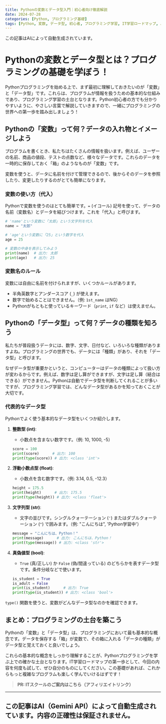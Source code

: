 ```yaml
---
title: Pythonの変数とデータ型入門｜初心者向け徹底解説
date: 2024-07-28
categories: [Python, プログラミング基礎]
tags: [Python, 変数, データ型, 初心者, プログラミング学習, IT学習ロードマップ, AI, Gemini, 自動生成]
---
```


この記事はAIによって自動生成されています。

# Pythonの変数とデータ型とは？プログラミングの基礎を学ぼう！

Pythonプログラミングを始める上で、まず最初に理解しておきたいのが「変数」と「データ型」です。これらは、プログラムが情報を扱うための基本的な仕組みであり、プログラミング学習の土台となります。Python初心者の方でも分かりやすいように、やさしい言葉で解説していきますので、一緒にプログラミングの世界への第一歩を踏み出しましょう！

## Pythonの「変数」って何？データの入れ物とイメージしよう

プログラムを書くとき、私たちはたくさんの情報を扱います。例えば、ユーザーの名前、商品の値段、テストの点数など、様々なデータです。これらのデータを一時的に保存しておく「箱」のようなものが「変数」です。

変数を使うと、データに名前を付けて管理できるので、後からそのデータを参照したり、変更したりするのがとても簡単になります。

### 変数の使い方（代入）

Pythonで変数を使うのはとても簡単です。`=` (イコール) 記号を使って、データの名前（変数名）とデータを結びつけます。これを「代入」と呼びます。

```python
# 'name'という変数に「太郎」という文字列を代入
name = "太郎"

# 'age'という変数に「25」という数字を代入
age = 25

# 変数の中身を表示してみよう
print(name)  # 出力: 太郎
print(age)   # 出力: 25
```

### 変数名のルール

変数には自由に名前を付けられますが、いくつかルールがあります。

-   半角英数字とアンダースコア (`_`) が使えます。
-   数字で始めることはできません。（例: `1st_name` はNG）
-   Pythonがもともと使っているキーワード（`print`, `if` など）は使えません。

## Pythonの「データ型」って何？データの種類を知ろう

私たちが普段扱うデータには、数字、文字、日付など、いろいろな種類がありますよね。プログラミングの世界でも、データには「種類」があり、それを「データ型」と呼びます。

なぜデータ型が重要かというと、コンピューターはデータの種類によって扱い方が変わるからです。例えば、数字は足し算ができますが、文字は足し算（結合はできる）ができません。Pythonは自動でデータ型を判断してくれることが多いですが、プログラミング学習では、どんなデータ型があるかを知っておくことが大切です。

### 代表的なデータ型

Pythonでよく使う基本的なデータ型をいくつか紹介します。

1.  **整数型 (int)**:
    -   小数点を含まない数字です。（例: 10, 1000, -5）
    ```python
    score = 100
    print(score)      # 出力: 100
    print(type(score)) # 出力: <class 'int'>
    ```

2.  **浮動小数点型 (float)**:
    -   小数点を含む数字です。（例: 3.14, 0.5, -12.3）
    ```python
    height = 175.5
    print(height)      # 出力: 175.5
    print(type(height)) # 出力: <class 'float'>
    ```

3.  **文字列型 (str)**:
    -   文字の並びです。シングルクォーテーション (`'`) またはダブルクォーテーション (`"`) で囲みます。（例: "こんにちは", 'Python学習中'）
    ```python
    message = "こんにちは、Python！"
    print(message)      # 出力: こんにちは、Python！
    print(type(message)) # 出力: <class 'str'>
    ```

4.  **真偽値型 (bool)**:
    -   `True` (真/正しい) か `False` (偽/間違っている) のどちらかを表すデータ型です。条件分岐などで使います。
    ```python
    is_student = True
    is_adult = False
    print(is_student)      # 出力: True
    print(type(is_student)) # 出力: <class 'bool'>
    ```

`type()` 関数を使うと、変数がどんなデータ型なのかを確認できます。

## まとめ：プログラミングの土台を築こう

Pythonの「変数」と「データ型」は、プログラミングにおいて最も基本的な概念です。データを保存する「箱」が変数で、その箱に入れる「データの種類」がデータ型と覚えておくと良いでしょう。

これらの基本的な概念をしっかり理解することが、Pythonプログラミングを学ぶ上での確かな土台となります。IT学習ロードマップの第一歩として、今回の内容を何度も試して、ぜひ自分のものにしてください。この基礎があれば、これからもっと複雑なプログラムも楽しく学んでいけるはずです！
> **PR: ITスクールのご案内はこちら（アフィリエイトリンク）**

---
この記事はAI（Gemini API）によって自動生成されています。内容の正確性は保証されません。
---
